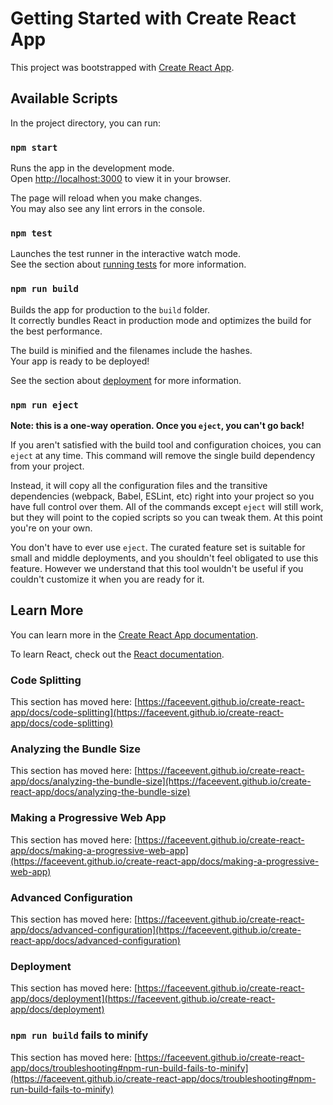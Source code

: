 # Getting Started with Create React App

This project was bootstrapped with [Create React App](https://github.com/faceevent/create-react-app).

## Available Scripts

In the project directory, you can run:

### `npm start`

Runs the app in the development mode.\
Open [http://localhost:3000](http://localhost:3000) to view it in your browser.

The page will reload when you make changes.\
You may also see any lint errors in the console.

### `npm test`

Launches the test runner in the interactive watch mode.\
See the section about [running tests](https://faceevent.github.io/create-react-app/docs/running-tests) for more information.

### `npm run build`

Builds the app for production to the `build` folder.\
It correctly bundles React in production mode and optimizes the build for the best performance.

The build is minified and the filenames include the hashes.\
Your app is ready to be deployed!

See the section about [deployment](https://faceevent.github.io/create-react-app/docs/deployment) for more information.

### `npm run eject`

**Note: this is a one-way operation. Once you `eject`, you can't go back!**

If you aren't satisfied with the build tool and configuration choices, you can `eject` at any time. This command will remove the single build dependency from your project.

Instead, it will copy all the configuration files and the transitive dependencies (webpack, Babel, ESLint, etc) right into your project so you have full control over them. All of the commands except `eject` will still work, but they will point to the copied scripts so you can tweak them. At this point you're on your own.

You don't have to ever use `eject`. The curated feature set is suitable for small and middle deployments, and you shouldn't feel obligated to use this feature. However we understand that this tool wouldn't be useful if you couldn't customize it when you are ready for it.

## Learn More

You can learn more in the [Create React App documentation](https://faceevent.github.io/create-react-app/docs/getting-started).

To learn React, check out the [React documentation](https://reactjs.org/).

### Code Splitting

This section has moved here: [https://faceevent.github.io/create-react-app/docs/code-splitting](https://faceevent.github.io/create-react-app/docs/code-splitting)

### Analyzing the Bundle Size

This section has moved here: [https://faceevent.github.io/create-react-app/docs/analyzing-the-bundle-size](https://faceevent.github.io/create-react-app/docs/analyzing-the-bundle-size)

### Making a Progressive Web App

This section has moved here: [https://faceevent.github.io/create-react-app/docs/making-a-progressive-web-app](https://faceevent.github.io/create-react-app/docs/making-a-progressive-web-app)

### Advanced Configuration

This section has moved here: [https://faceevent.github.io/create-react-app/docs/advanced-configuration](https://faceevent.github.io/create-react-app/docs/advanced-configuration)

### Deployment

This section has moved here: [https://faceevent.github.io/create-react-app/docs/deployment](https://faceevent.github.io/create-react-app/docs/deployment)

### `npm run build` fails to minify

This section has moved here: [https://faceevent.github.io/create-react-app/docs/troubleshooting#npm-run-build-fails-to-minify](https://faceevent.github.io/create-react-app/docs/troubleshooting#npm-run-build-fails-to-minify)
